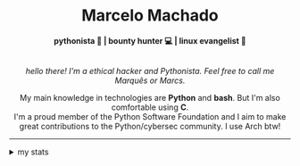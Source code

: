 <h1 align="center"> Marcelo Machado </h1> <!-- <img src="https://tryhackme-badges.s3.amazonaws.com/mmaachado.png" alt="TryHackMe"> -->
    
<div align="center">
<b>pythonista 🐍 | bounty hunter 💻 | linux evangelist 🐧</b>
<br>
<br>

<i>hello there! I'm a ethical hacker and Pythonista. Feel free to call me Marquês or Marcs.</i>

<p>

My main knowledge in technologies are **Python** and **bash**. But I'm also comfortable using **C**. <br/>
I'm a proud member of the Python Software Foundation and I aim to make great contributions to the Python/cybersec community. I use Arch btw!
</p>

</div>

---

<details closed>    
<summary>my stats</summary>

<!--START_SECTION:waka-->
**I'm a Night 🦉** 

```text
🌞 Morning    38 commits     ███░░░░░░░░░░░░░░░░░░░░░░   13.24% 
🌆 Daytime    84 commits     ███████░░░░░░░░░░░░░░░░░░   29.27% 
🌃 Evening    154 commits    █████████████░░░░░░░░░░░░   53.66% 
🌙 Night      11 commits     █░░░░░░░░░░░░░░░░░░░░░░░░   3.83%

```


📊 **This Week I Spent My Time On** 

```text
⌚︎ Time Zone: America/Sao_Paulo

💬 Programming Languages: 
Python                   3 hrs 30 mins       ████████████░░░░░░░░░░░░░   49.73% 
Markdown                 2 hrs 27 mins       ████████░░░░░░░░░░░░░░░░░   34.92% 
Emacs Lisp               28 mins             █░░░░░░░░░░░░░░░░░░░░░░░░   6.66% 
TOML                     23 mins             █░░░░░░░░░░░░░░░░░░░░░░░░   5.58% 
HTML                     7 mins              ░░░░░░░░░░░░░░░░░░░░░░░░░   1.7%

🔥 Editors: 
VS Code                  3 hrs 22 mins       ████████████░░░░░░░░░░░░░   47.85% 
Obsidian                 2 hrs 27 mins       ████████░░░░░░░░░░░░░░░░░   34.92% 
Emacs                    1 hr 12 mins        ████░░░░░░░░░░░░░░░░░░░░░   17.23%

💻 Operating System: 
Windows                  5 hrs 49 mins       ████████████████████░░░░░   82.77% 
WSL                      1 hr 12 mins        ████░░░░░░░░░░░░░░░░░░░░░   17.23%

```


 Last Updated on 11/04/2025
<!--END_SECTION:waka-->

<!-- <div>
        <a target="_blank" rel="noopener noreferrer" href="https://github.com/mmaachado?tab=repositories"><img src="https://github-readme-stats.vercel.app/api/top-langs/?username=mmaachado&hide=html,css,swift,ruby&langs_count=6&hide_border=true&layout=compact&show_icons=true&line_height=10&theme=transparent&title_color=4a86d1&custom_title=favourite%20languages"
       alt="most used languages" align="right"></a>
     <a target="_blank" rel="noopener noreferrer" href="https://wakatime.com/@mmachado"><img width="400rem" src="https://github-readme-stats.vercel.app/api/wakatime?username=mmachado&theme=transparent&hide_border=true&hide=markdown,html,css,text,other,yaml,json,prolog,dart,docker,xml,gitconfig,TSQL&hide_title=true&line_height=50&langs_count=4&layout=default" alt="wakatime stats" align="left" /></a> 
        

</div>

 <img src="https://raw.githubusercontent.com/MicaelliMedeiros/micaellimedeiros/master/image/computer-illustration.png" min-width="400px" max-width="400px" width="400px" align="right" alt="computer-illustration.png"> -->
<!-- [![Buy me a coffee](https://img.shields.io/badge/Buy%20Me%20a%20Coffee-ffdd00?style=for-the-badge&logo=buy-me-a-coffee&logoColor=black)](https://www.buymeacoffee.com/anticodingclub) -->

</details>
